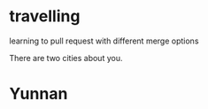 # travelling
learning to pull request with different merge options

There are two cities about you.

# Yunnan
